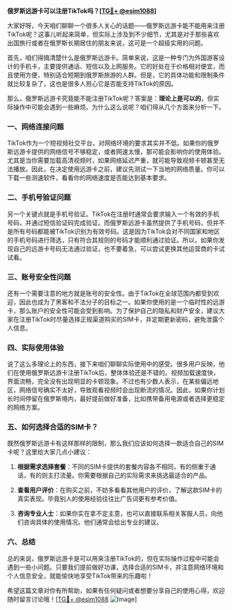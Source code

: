 **俄罗斯远游卡可以注册TikTok吗？[[TG💪+ @esim1088](https://t.me/s/esim1088)]**

大家好呀，今天咱们聊聊一个很多人关心的话题——俄罗斯远游卡能不能用来注册TikTok呢？这事儿听起来简单，但实际上涉及到不少细节，尤其是对于那些喜欢出国旅行或者在俄罗斯长期居住的朋友来说，这可是一个超级实用的问题。

首先，咱们得搞清楚什么是俄罗斯远游卡。简单来说，这是一种专门为外国游客设计的手机卡，主要提供通话、短信以及上网服务。它的好处在于价格相对便宜，而且使用方便，特别适合短期到俄罗斯旅游的人群。但是，它的具体功能和限制条件就比较复杂了，这也是很多人担心它是否能支持TikTok的原因。

那么，俄罗斯远游卡究竟能不能注册TikTok呢？答案是：**理论上是可以的**，但实际操作中可能会遇到一些麻烦。为什么这么说呢？咱们得从几个方面来分析一下。

### 一、网络连接问题

TikTok作为一个短视频社交平台，对网络环境的要求其实并不低。如果你的俄罗斯远游卡提供的网络信号不够稳定，或者网速太慢，那可能会影响你的使用体验。尤其是当你需要加载高清视频时，如果网络延迟严重，就可能导致视频卡顿甚至无法播放。因此，在决定使用远游卡之前，建议先测试一下当地的网络质量。你可以下载一些测速软件，看看你的网络速度是否能达到基本要求。

### 二、手机号验证问题

另一个关键点就是手机号验证。TikTok在注册时通常会要求输入一个有效的手机号码，并通过短信验证码完成验证。而俄罗斯远游卡虽然提供了手机号码，但并不是所有号码都能被TikTok识别为有效号码。这是因为TikTok会对不同国家和地区的手机号码进行筛选，只有符合其规则的号码才能顺利通过验证。所以，如果你发现自己的远游卡号码无法通过验证，也不要着急，可以尝试更换其他运营商的卡试试看。

### 三、账号安全性问题

还有一个需要注意的地方就是账号的安全性。由于TikTok在全球范围内都受到欢迎，因此也成为了黑客和不法分子的目标之一。如果你使用的是一个临时性的远游卡，那么账户的安全性可能会受到影响。为了保护自己的隐私和财产安全，建议大家在注册TikTok时尽量选择正规渠道购买的SIM卡，并定期更新密码，避免泄露个人信息。

### 四、实际使用体验

说了这么多理论上的东西，接下来咱们聊聊实际使用中的感受。很多用户反映，他们在使用俄罗斯远游卡注册TikTok后，整体体验还是不错的。视频加载速度快，界面流畅，完全没有出现明显的卡顿现象。不过也有少数人表示，在某些偏远地区，网络信号确实不太好，导致观看视频时会出现断流的情况。因此，如果你计划长时间停留在俄罗斯境内，最好提前做好准备，比如携带备用电源或者选择更稳定的网络方案。

### 五、如何选择合适的SIM卡？

既然俄罗斯远游卡有这样那样的限制，那么我们应该如何选择一款适合自己的SIM卡呢？这里给大家几点小建议：

1. **根据需求选择套餐**：不同的SIM卡提供的套餐内容各不相同，有的侧重于通话，有的则主打流量。你需要根据自己的实际需求来挑选最适合的产品。
   
2. **查看用户评价**：在购买之前，不妨多看看其他用户的评价，了解这款SIM卡的真实表现。毕竟别人的使用经验往往比广告词更有参考价值。

3. **咨询专业人士**：如果你实在拿不定主意，也可以直接联系相关客服人员，向他们咨询具体的使用情况。他们通常会给出专业的建议。

### 六、总结

总的来说，俄罗斯远游卡是可以用来注册TikTok的，但在实际操作过程中可能会遇到一些小问题。只要我们提前做好功课，选择合适的SIM卡，并注意网络环境和个人信息安全，就能愉快地享受TikTok带来的乐趣啦！

希望这篇文章对你有所帮助，如果有任何疑问或者想要分享自己的使用心得，欢迎随时留言讨论哦！[[TG💪+ @esim1088](https://t.me/s/esim1088) ![Image](https://i.postimg.cc/4NQfJmqS/Snipaste-2025-05-13-00-14-12.png)]